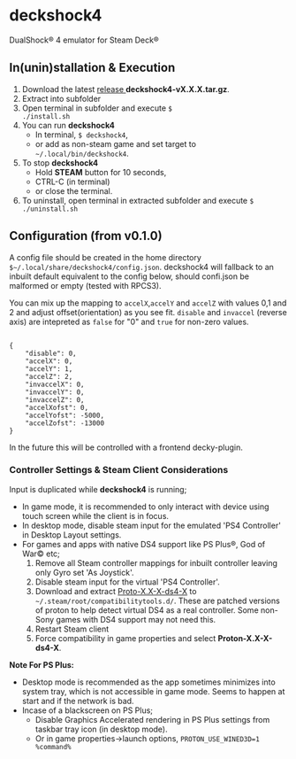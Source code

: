 # deckshock4
DualShock® 4 emulator for Steam Deck®

## In(unin)stallation & Execution
1. Download the latest [release ](https://github.com/the-maazu/deckshock4/releases) **deckshock4-vX.X.X.tar.gz**.
2. Extract into subfolder
3. Open terminal in subfolder and execute <code>$ ./install.sh</code>
4. You can run **deckshock4**
   - In terminal, <code>$ deckshock4</code>,
   - or add as non-steam game and set target to <code>~/.local/bin/deckshock4</code>.
5. To stop **deckshock4**
   - Hold **STEAM** button for 10 seconds,
   - CTRL-C (in terminal)
   - or close the terminal.
6. To uninstall, open terminal in extracted subfolder and execute <code>$ ./uninstall.sh</code>

## Configuration (from v0.1.0)
A config file should be created in the home directory <code>$~/.local/share/deckshock4/config.json</code>.
deckshock4 will fallback to an inbuilt default equivalent to the config below, should confi.json be malformed or empty (tested with RPCS3).

You can mix up the mapping to <code>accelX</code>,<code>accelY</code> and <code>accelZ</code> with values 0,1 and 2 and adjust offset(orientation) as you see fit. <code>disable</code> and <code>invaccel</code> (reverse axis) are intepreted as <code>false</code> for "0" and <code>true</code> for non-zero values.

<pre><code>
{
    "disable": 0,
    "accelX": 0,
    "accelY": 1,
    "accelZ": 2,
    "invaccelX": 0,
    "invaccelY": 0,
    "invaccelZ": 0,
    "accelXofst": 0,
    "accelYofst": -5000,
    "accelZofst": -13000
}
</code></pre>

In the future this will be controlled with a frontend decky-plugin.

### Controller Settings & Steam Client Considerations
Input is duplicated while **deckshock4** is running;

- In game mode, it is recommended to only interact with device using touch screen while the client is in focus.
- In desktop mode, disable steam input for the emulated 'PS4 Controller' in Desktop Layout settings.
- For games and apps with native DS4 support like PS Plus®, God of War© etc;
   1. Remove all Steam controller mappings for inbuilt controller leaving only Gyro set 'As Joystick'.
   2. Disable steam input for the virtual 'PS4 Controller'.
   3. Download and extract [Proto-X.X-X-ds4-X](https://github.com/the-maazu/Proton/releases) to <code>~/.steam/root/compatibilitytools.d/</code>. These are patched versions of proton to help detect virtual DS4 as a real controller. Some non-Sony games with DS4 support may not need this.
   4. Restart Steam client
   5. Force compatibility in game properties and select **Proton-X.X-X-ds4-X**.
   
**Note For PS Plus:**
- Desktop mode is recommended as the app sometimes minimizes into system tray, which is not accessible in game mode. Seems to happen at start and if the network is bad.
- Incase of a blackscreen on PS Plus;
   - Disable Graphics Accelerated rendering in PS Plus settings from taskbar tray icon (in desktop mode).
   - Or in game properties->launch options, <code>PROTON_USE_WINED3D=1 %command%</code>
